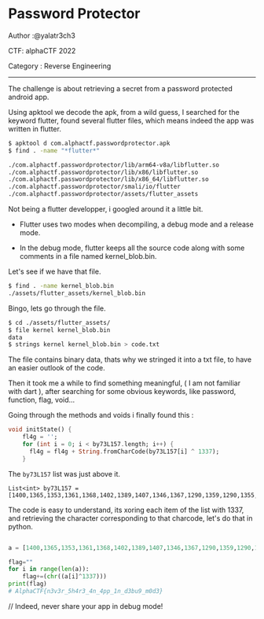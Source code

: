 # Password Protector

Author :@yalatr3ch3

CTF: alphaCTF 2022

Category : Reverse Engineering

---
The challenge is about retrieving a secret from a password protected android app.

Using apktool we decode the apk, from a wild guess, I searched for the keyword flutter, found several flutter files, which means indeed the app was written in flutter.



```bash
$ apktool d com.alphactf.passwordprotector.apk
$ find . -name "*flutter*"

./com.alphactf.passwordprotector/lib/arm64-v8a/libflutter.so
./com.alphactf.passwordprotector/lib/x86/libflutter.so
./com.alphactf.passwordprotector/lib/x86_64/libflutter.so
./com.alphactf.passwordprotector/smali/io/flutter
./com.alphactf.passwordprotector/assets/flutter_assets

```

Not being a flutter developper, i googled around it a little bit.

* Flutter uses two modes when decompiling, a debug mode and a release mode.

* In the debug mode, flutter keeps all the source code along with some comments in a file named kernel_blob.bin.

Let's see if we have that file.

```bash
$ find . -name kernel_blob.bin
./assets/flutter_assets/kernel_blob.bin
```

Bingo, lets go through the file.

```bash
$ cd ./assets/flutter_assets/
$ file kernel kernel_blob.bin
data
$ strings kernel kernel_blob.bin > code.txt
```

The file contains binary data, thats why we stringed it into a txt file, to have an easier outlook of the code.

Then it took me a while to find something meaningful, ( I am not familiar with dart ), after searching for some obvious keywords, like password, function, flag, void...

Going through the methods and voids i finally found this :

```dart
void initState() {
    fl4g = '';
    for (int i = 0; i < by73L157.length; i++) {
      fl4g = fl4g + String.fromCharCode(by73L157[i] ^ 1337);
    }
```

The `by73L157` list was just above it.

``` 
List<int> by73L157 = [1400,1365,1353,1361,1368,1402,1389,1407,1346,1367,1290,1359,1290,1355,1382,1292,1361,1293,1355,1290,1382,1293,1367,1382,1293,1353,1353,1382,1288,1367,1382,1373,1290,1371,1356,1280,1382,1364,1289,1373,1290,1348];
```

The code is easy to understand, its xoring each item of the list with 1337, and retrieving the character corresponding to that charcode, let's do that in python.

```python

a = [1400,1365,1353,1361,1368,1402,1389,1407,1346,1367,1290,1359,1290,1355,1382,1292,1361,1293,1355,1290,1382,1293,1367,1382,1293,1353,1353,1382,1288,1367,1382,1373,1290,1371,1356,1280,1382,1364,1289,1373,1290,1348];

flag=""
for i in range(len(a)):
    flag+=(chr((a[i]^1337))) 
print(flag)
# AlphaCTF{n3v3r_5h4r3_4n_4pp_1n_d3bu9_m0d3}

```

// Indeed, never share your app in debug mode!


